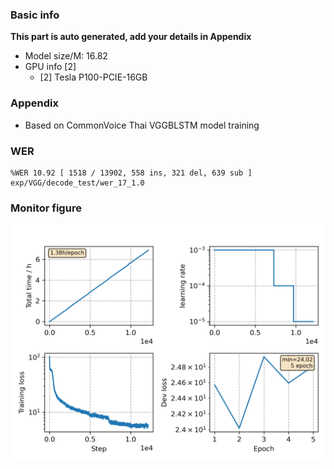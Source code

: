 ### Basic info

**This part is auto generated, add your details in Appendix**

* Model size/M: 16.82
* GPU info \[2\]
  * \[2\] Tesla P100-PCIE-16GB

### Appendix

* Based on CommonVoice Thai VGGBLSTM model training

### WER
```
%WER 10.92 [ 1518 / 13902, 558 ins, 321 del, 639 sub ] exp/VGG/decode_test/wer_17_1.0
```

### Monitor figure
![monitor](./monitor.png)
